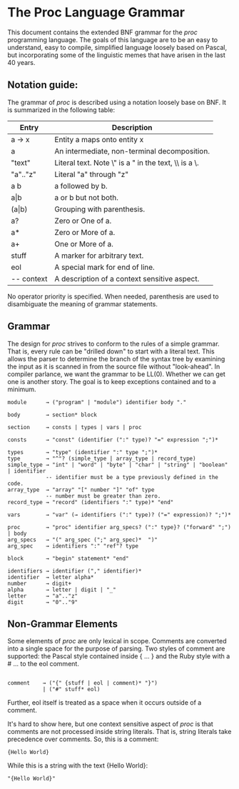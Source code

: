 # The Proc Language Grammar

This document contains the extended BNF grammar for the _proc_ programming
language. The goals of this language are to be an easy to understand,
easy to compile, simplified language loosely based on Pascal, but
incorporating some of the linguistic memes that have arisen in the last
40 years.

## Notation guide:

The grammar of *proc* is described using a notation loosely base on BNF. It
is summarized in the following table:

Entry        | Description
-------------|--------------
a &rarr; x   | Entity a maps onto entity x
a            | An intermediate, non-terminal decomposition.
"text"       | Literal text. Note \\" is a " in the text, \\\\ is a \\.
"a".."z"     | Literal "a" through "z"
a b          | a followed by b.
a\|b         | a or b but not both.
(a\|b)       | Grouping with parenthesis.
a?           | Zero or One of a.
a\*          | Zero or More of a.
a\+          | One or More of a.
stuff        | A marker for arbitrary text.
eol          | A special mark for end of line.
-- context   | A description of a context sensitive aspect.

No operator priority is specified. When needed, parenthesis are used to
disambiguate the meaning of grammar statements.

## Grammar

The design for _proc_ strives to conform to the rules of a simple grammar.
That is, every rule can be "drilled down" to start with a literal text.
This allows the parser to determine the branch of the syntax tree by
examining the input as it is scanned in from the source file without
"look-ahead". In compiler parlance, we want the grammar to be LL(0).
Whether we can get one is another story. The goal is to keep exceptions
contained and to a minimum.

<pre><code>module      &rarr; ("program" | "module") identifier body "."

body        &rarr; section* block

section     &rarr; consts | types | vars | proc

consts      &rarr; "const" (identifier (":" type)? "=" expression ";")*

types       &rarr; "type" (identifier ":" type ";")*
type        &rarr; "^"? (simple_type | array_type | record_type)
simple_type &rarr; "int" | "word" | "byte" | "char" | "string" | "boolean" | identifier
            -- identifier must be a type previously defined in the code.
array_type  &rarr; "array" "[" number "]" "of" type
            -- number must be greater than zero.
record_type &rarr; "record" (identifiers ":" type)* "end"

vars        &rarr; "var" (&rarr; identifiers (":" type)? ("=" expression)? ";")*

proc        &rarr; "proc" identifier arg_specs? (":" type}? ("forward" ";") | body
arg_specs   &rarr; "(" arg_spec (";" arg_spec)*  ")"
arg_spec    &rarr; identifiers ":" "ref"? type

block       &rarr; "begin" statement* "end"

identifiers &rarr; identifier ("," identifier)*
identifier  &rarr; letter alpha*
number      &rarr; digit+
alpha       &rarr; letter | digit | "_"
letter      &rarr; "a".."z"
digit       &rarr; "0".."9"
</code></pre>

## Non-Grammar Elements

Some elements of *proc* are only lexical in scope. Comments are converted into
a single space for the purpose of parsing. Two styles of comment are
supported: the Pascal style contained inside { ... } and the Ruby style
with a # ... to the eol comment.

<pre><code>
comment    &rarr; ("{" {stuff | eol | comment)* "}")
           | ("#" stuff* eol)
</code></pre>

Further, eol itself is treated as a space when it occurs outside of a comment.

It's hard to show here, but one context sensitive aspect of *proc* is that
comments are not processed inside string literals. That is, string literals
take precedence over comments. So, this is a comment:

```
{Hello World}
```

While this is a string with the text {Hello World}:

```
"{Hello World}"
```
